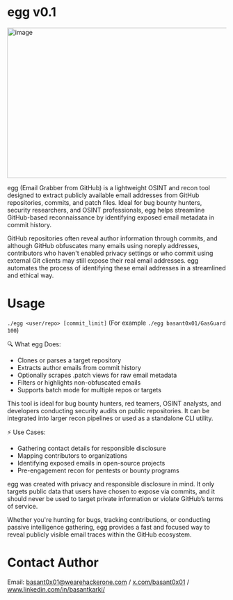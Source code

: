 # egg v0.1
<img width="1920" height="345" alt="image" src="https://github.com/user-attachments/assets/a2636257-cf1b-4fc7-b3ae-5928ab45d1ef" />


egg (Email Grabber from GitHub) is a lightweight OSINT and recon tool designed to extract publicly available email addresses from GitHub repositories, commits, and patch files. Ideal for bug bounty hunters, security researchers, and OSINT professionals, egg helps streamline GitHub-based reconnaissance by identifying exposed email metadata in commit history.

GitHub repositories often reveal author information through commits, and although GitHub obfuscates many emails using noreply addresses, contributors who haven't enabled privacy settings or who commit using external Git clients may still expose their real email addresses. egg automates the process of identifying these email addresses in a streamlined and ethical way.

# Usage
`./egg <user/repo> [commit_limit]`  (For example `./egg basant0x01/GasGuard 100`)


🔍 What egg Does:

- Clones or parses a target repository
- Extracts author emails from commit history
- Optionally scrapes .patch views for raw email metadata
- Filters or highlights non-obfuscated emails
- Supports batch mode for multiple repos or targets

This tool is ideal for bug bounty hunters, red teamers, OSINT analysts, and developers conducting security audits on public repositories. It can be integrated into larger recon pipelines or used as a standalone CLI utility.


⚡ Use Cases:

- Gathering contact details for responsible disclosure
- Mapping contributors to organizations
- Identifying exposed emails in open-source projects
- Pre-engagement recon for pentests or bounty programs


egg was created with privacy and responsible disclosure in mind. It only targets public data that users have chosen to expose via commits, and it should never be used to target private information or violate GitHub’s terms of service.

Whether you're hunting for bugs, tracking contributions, or conducting passive intelligence gathering, egg provides a fast and focused way to reveal publicly visible email traces within the GitHub ecosystem.

# Contact Author
Email: basant0x01@wearehackerone.com / [x.com/basant0x01](https://x.com/basant0x01) / www.linkedin.com/in/basantkarki/
